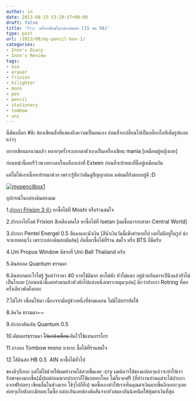 ```yaml
---
author: in
date: 2013-08-15 13:29:57+00:00
draft: false
title: 'รีวิว: เครื่องเขียนในกล่องดินสอ [15 สค 56]'
type: post
url: /2013/08/my-pencil-box-1/
categories:
- Innn's Diary
- Innn's Review
tags:
- box
- eraser
- frixion
- hilighter
- mono
- pen
- pencil
- stationary
- tombow
- uni
---
```


นี่มันบล็อก #ช๊ะ ต้องเขียนสิ่งที่แสดงถึงความเป็นตนเอง ก่อนที่จะเปลี่ยนไปเป็นบล็อกไอทีเต็มรูปแบบ แง่วๆ

อยากเขียนมานานแล้ว หลายๆครั้งจะบอกมาตัวเองเป็นเครื่องเขียน mania [เหมือนผู้หญิงเบย]

ก่อนหน้านี้เคยรีวิวพวกยางลบในบล็อกเก่าที่ Exteen ก่อนที่จะย้ายมาที่นี้อยู่เหมือนกัน

แต่ไม่ได้เอาเนื้อหาย้ายมาด้วย เพราะรู้สึกว่ามันดูปัญญาอ่อน แต่ผมก็ยังชอบอยู่ดี :D

[![mypencilbox1](https://www.innnblog.com/wp-content/uploads/2013/08/20130815_200040_1.jpg)
](https://www.innnblog.com/wp-content/uploads/2013/08/20130815_200040_1.jpg)



<!-- more -->

อุปกรณ์ในกล่องดินสองผม

1.[ปากกา Frixion 3 หัว](https://www.innnblog.com/review-frixion-pen-by-pilot/) หาซื้อได้ที่ Moshi หรือร้านสมใจ

2.ปากกาไฮไลต์ Frixion สีเหลืองสดใส หาซื้อได้ที่ Isetan [ผมซื้อมาจากสาขา Central World]

3.ปากกา Pentel Energel 0.5 สีแดงและน้ำเงิน [สีน้ำเงินวันนี้เพิ่งทำหายไป เลยไม่มีอยู่ในรูป น่าจะหายตอนวิ่ง เพราะกล่องดินสอมันล้น] อันนี้หาซื้อได้ที่ร้าน สมใจ หรือ BTS ก็มีครับ

4.Uni Propus Window มีขายที่ Uni-Ball Thailand ครับ

5.ดินสอกด Quantum ธรรมดา

6.ดินสอกดอะไรไม่รู้ รู้แต่ว่าราคา 40 บาทใช้ดีมาก ตกไม่พัง หัวไม่แตก อยู่ด้วยกันมาจะปีนึงแล้วยังไม่เป็นไรเลย [ก่อนหน้านี้เคยทำตกแล้วหัวหักไปแท่งหนึ่งเพราะหมุนๆเล่น] ดีกว่าปากกา Rotring ที่ตกครั้งเดียวพังตั้งเยอะ

7.ไม้โปร เพื่อนให้มา เนื่องจากมีอยู่ช่วงหนึ่งที่ขาดแคลน ไม่มีไม้บรรทัดใช้

8.ลิควิด ธรรมดา~~

9.ปากกาตัดเส้น Quantum 0.5

10.คัตเตอร์ธรรมดา <del>ไว้แกล้งเพื่อน </del>ติดไว้ใช้แทนกรรไกร

11.ยางลบ Tombow mono หายาก ซื้อได้ที่ร้านสมใจ

12.ไส้ดินสอ HB 0.5  AIN หาซื้อได้ทั่วไป

ของดีๆก็เยอะ แต่ไม่ได้ช่วยให้ผมทำงานได้สวยขึ้นเลย :cry ผมคิดว่าใช้ของแปลกๆแล้วจะทำให้เรารักษาของมากขึ้น(มั้ง)แต่ก่อนพวกปากกาก็ใช้แบบยกโหล ไม่ก็แจกฟรี (ที่ทำงานท่านแม่จะได้ปากกาแจกฟรีบ่อยๆ เขียนลื่นในช่วงแรก ใช้ๆไปก็ทิ้ง) พอซื้อเองทำให้เราเห็นคุณค่าเงินมากขึ้นอีกเยอะๆเลย ค่อยๆเก็บตังละเมียดละไมซื้อ แต่ละอันเลยต้องคัดสันจากหัวสมองอันน้อยนิดให้คุ้มค่าเงินที่สุด
